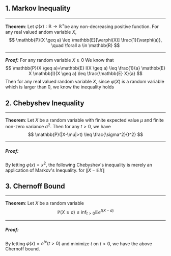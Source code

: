 
## 1\. Markov Inequality
___
**Theorem**: Let $\varphi(x): \mathbb{R} \rightarrow \mathbb{R}^{+}$be any non-decreasing positive function. For any real valued andom variable $X$,
$$
\mathbb{P}(X \geq a) \leq \mathbb{E}[\varphi(X)] \frac{1}{\varphi(a)}, \quad \forall a \in \mathbb{R}
$$
___

***Proof:***  For any random variable $X \geq 0$ We know that
$$
\mathbb{P}(X \geq a)=\mathbb{E} I(X \geq a) \leq \frac{1}{a} \mathbb{E} X \mathbb{I}(X \geq a) \leq \frac{\mathbb{E} X}{a}
$$
Then for any real valued random variable $X$, since $\varphi(X)$ is a random variable which is larger than $0$, we know the inequality holds



## 2. Chebyshev Inequality

___
**Theorem**: Let $X$ be a random variable with finite expected value $\mu$ and finite non-zero variance $\sigma^2$. Then for any $t>0$, we have
$$
\mathbb{P}(|X-\mu|>t) \leq \frac{\sigma^2}{t^2}
$$


___

##### Proof: 
By letting $\varphi(x)=x^2$, the following Chebyshev's inequality is merely an application of Markov's Inequality. for $\|X-\mathbb{E} X\|$



## 3. Chernoff Bound
___
**Theorem**: Let $X$ be a random variable
$$
\mathbb{P}(X \geq a) \leq \inf _{t>0} \mathbb{E} e^{t(X-a)}
$$
___

##### Proof: 
By letting $\varphi(x)=e^{t x}(t>0)$ and minimize $t$ on $t>0$, we have the above Chernoff bound.









